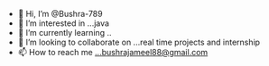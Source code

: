 - 👋 Hi, I’m @Bushra-789
- 👀 I’m interested in ...java
- 🌱 I’m currently learning ..
- 💞️ I’m looking to collaborate on ...real time projects and internship
- 📫 How to reach me ...bushrajameel88@gmail.com

<!---
Bushra-789/Bushra-789 is a ✨ special ✨ repository because its `README.md` (this file) appears on your GitHub profile.
You can click the Preview link to take a look at your changes.
--->

